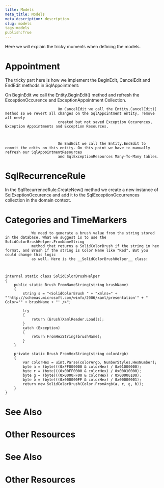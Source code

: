 ```yaml
---
title: Models
meta_title: Models
meta_description: description.
slug: models
tags:models
publish:True
---
```



Here we will explain the tricky moments when defining the models.

# Appointment

The tricky part here is how we implement the BeginEdit, CancelEdit and EndEdit methods in SqlAppointment:

On BeginEdit we call the Entity.BeginEdit() method and refresh the ExceptionOccurence and ExceptionAppointment Collection.


							On CancelEdit we call the Entity.CancelEdit() method so we revert all changes on the SqlAppointment entity, remove all newly
							created but not saved Exception Occurences, Exception Appointments and Exception Resources.
						


							On EndEdit we call the Entity.EndEdit to commit the edits on this entity. On this point we have to manually refresh our SqlAppointmentResources
							and SqlExceptionResources Many-To-Many tables.
						

# SqlRecurrenceRule

In the SqlRecurrenceRule.CreateNew() method we create a new instance of SqlExeptionOccurence and add it to the SqlExceptionOccurrences collection in the domain context.

# Categories and TimeMarkers


				We need to generate a brush value from the string stored in the database. What we suggest is to use the SolidColorBrushHelper.FromNameString
				method that returns a SolidColorBrush if the string in hex format, and Brush if the string is Color Name like "Red". But you could change this logic
				as well. Here is the __SolidColorBrushHelper__ class:
			


	internal static class SolidColorBrushHelper
	{
		public static Brush FromNameString(string brushName)
		{
			string s = "<SolidColorBrush " + "xmlns=" + "'http://schemas.microsoft.com/winfx/2006/xaml/presentation'" + " Color='" + brushName + "' />";

			try
			{
				return (Brush)XamlReader.Load(s);
			}
			catch (Exception)
			{
				return FromHexString(brushName);
			}
		}

		private static Brush FromHexString(string colorArgb)
		{
			var colorHex = uint.Parse(colorArgb, NumberStyles.HexNumber);
			byte a = (byte)((0xFF000000 & colorHex) / 0x01000000);
			byte r = (byte)((0x00FF0000 & colorHex) / 0x00010000);
			byte g = (byte)((0x0000FF00 & colorHex) / 0x00000100);
			byte b = (byte)((0x000000FF & colorHex) / 0x00000001);
			return new SolidColorBrush(Color.FromArgb(a, r, g, b));
		}
	}

# See Also

# Other Resources[](fd6aa057-699f-4d00-8881-ce5401508c46)

# See Also

# Other Resources[](022f9398-339a-4468-85cd-69db0bb54f28)
